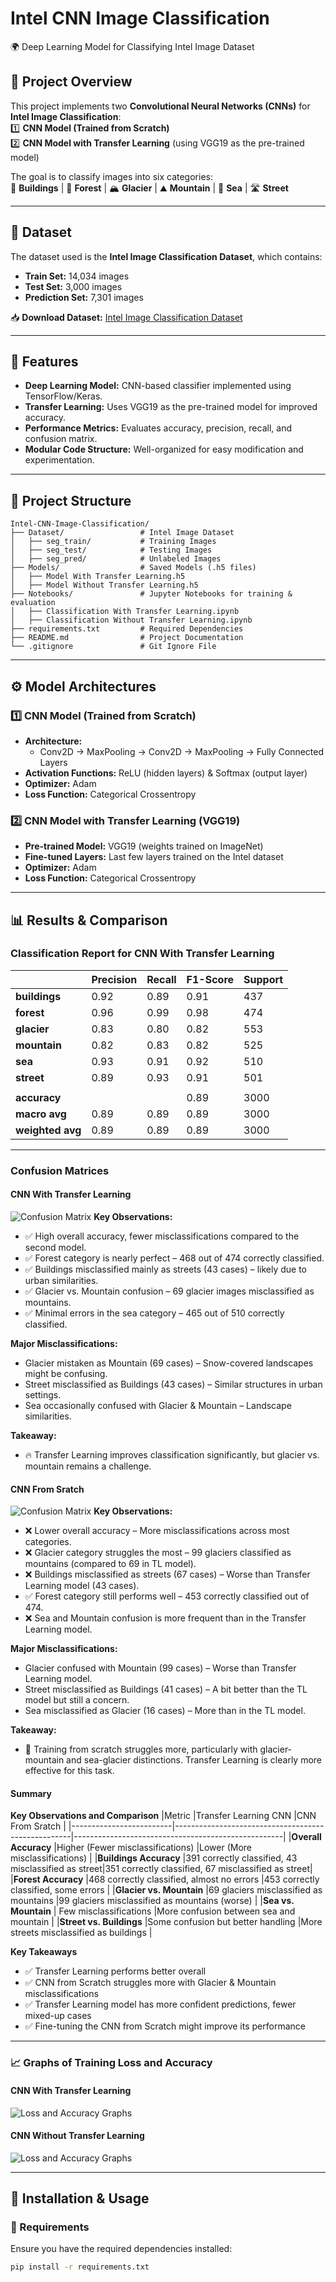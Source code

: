 # Intel CNN Image Classification

🌍 Deep Learning Model for Classifying Intel Image Dataset

## **📌 Project Overview**  
This project implements two **Convolutional Neural Networks (CNNs)** for **Intel Image Classification**:  
1️⃣ **CNN Model (Trained from Scratch)**  
2️⃣ **CNN Model with Transfer Learning** (using VGG19 as the pre-trained model)

The goal is to classify images into six categories:  
🏢 **Buildings** | 🌲 **Forest** | 🏔 **Glacier** | ⛰ **Mountain** | 🌊 **Sea** | 🛣 **Street**

---

## **📂 Dataset**  
The dataset used is the **Intel Image Classification Dataset**, which contains:  
- **Train Set:** 14,034 images  
- **Test Set:** 3,000 images  
- **Prediction Set:** 7,301 images  

📥 **Download Dataset:** [Intel Image Classification Dataset](https://www.kaggle.com/datasets/puneet6060/intel-image-classification)

---

## **🚀 Features**

- **Deep Learning Model:** CNN-based classifier implemented using TensorFlow/Keras.
- **Transfer Learning:** Uses VGG19 as the pre-trained model for improved accuracy.
- **Performance Metrics:** Evaluates accuracy, precision, recall, and confusion matrix.
- **Modular Code Structure:** Well-organized for easy modification and experimentation.

---

## **📂 Project Structure**


```
Intel-CNN-Image-Classification/
├── Dataset/                 # Intel Image Dataset
│   ├── seg_train/           # Training Images
│   ├── seg_test/            # Testing Images
│   ├── seg_pred/            # Unlabeled Images
├── Models/                  # Saved Models (.h5 files)
│   ├── Model With Transfer Learning.h5
│   ├── Model Without Transfer Learning.h5
├── Notebooks/               # Jupyter Notebooks for training & evaluation
│   ├── Classification With Transfer Learning.ipynb
│   ├── Classification Without Transfer Learning.ipynb
├── requirements.txt         # Required Dependencies
├── README.md                # Project Documentation
└── .gitignore               # Git Ignore File
```

---

## **⚙️ Model Architectures**  

### **1️⃣ CNN Model (Trained from Scratch)**  
- **Architecture:**  
  - Conv2D → MaxPooling → Conv2D → MaxPooling → Fully Connected Layers  
- **Activation Functions:** ReLU (hidden layers) & Softmax (output layer)  
- **Optimizer:** Adam  
- **Loss Function:** Categorical Crossentropy  

### **2️⃣ CNN Model with Transfer Learning (VGG19)**  
- **Pre-trained Model:** VGG19 (weights trained on ImageNet)  
- **Fine-tuned Layers:** Last few layers trained on the Intel dataset  
- **Optimizer:** Adam  
- **Loss Function:** Categorical Crossentropy  

---

## **📊 Results & Comparison**  

### **Classification Report for CNN With Transfer Learning**

|                  | Precision | Recall | F1-Score | Support |
|------------------|-----------|--------|----------|---------|
| **buildings**    |    0.92   |  0.89  |   0.91   |   437   |
| **forest**       |    0.96   |  0.99  |   0.98   |   474   |
| **glacier**      |    0.83   |  0.80  |   0.82   |   553   |
| **mountain**     |    0.82   |  0.83  |   0.82   |   525   |
| **sea**          |    0.93   |  0.91  |   0.92   |   510   |
| **street**       |    0.89   |  0.93  |   0.91   |   501   |
|                  |           |        |          |         |
| **accuracy**     |           |        |   0.89   |   3000  |
| **macro avg**    |    0.89   |  0.89  |   0.89   |   3000  |
| **weighted avg** |    0.89   |  0.89  |   0.89   |   3000  |

---

###  **Confusion Matrices**
#### **CNN With Transfer Learning**
![Confusion Matrix](Results/Confusion%20Matrix%20TL.png)
**Key Observations:**
- ✅ High overall accuracy, fewer misclassifications compared to the second model.
- ✅ Forest category is nearly perfect – 468 out of 474 correctly classified.
- ✅ Buildings misclassified mainly as streets (43 cases) – likely due to urban similarities.
- ✅ Glacier vs. Mountain confusion – 69 glacier images misclassified as mountains.
- ✅ Minimal errors in the sea category – 465 out of 510 correctly classified.

**Major Misclassifications:**
- Glacier mistaken as Mountain (69 cases) – Snow-covered landscapes might be confusing.
- Street misclassified as Buildings (43 cases) – Similar structures in urban settings.
- Sea occasionally confused with Glacier & Mountain – Landscape similarities.

**Takeaway:**
- 🔥 Transfer Learning improves classification significantly, but glacier vs. mountain remains a challenge.

#### **CNN From Sratch**
![Confusion Matrix](Results/Confusion%20Matrix.png)
**Key Observations:**
- ❌ Lower overall accuracy – More misclassifications across most categories.
- ❌ Glacier category struggles the most – 99 glaciers classified as mountains (compared to 69 in TL model).
- ❌ Buildings misclassified as streets (67 cases) – Worse than Transfer Learning model (43 cases).
- ✅ Forest category still performs well – 453 correctly classified out of 474.
- ❌ Sea and Mountain confusion is more frequent than in the Transfer Learning model.

**Major Misclassifications:**
- Glacier confused with Mountain (99 cases) – Worse than Transfer Learning model.
- Street misclassified as Buildings (41 cases) – A bit better than the TL model but still a concern.
- Sea misclassified as Glacier (16 cases) – More than in the TL model.

**Takeaway:**
- 🚨 Training from scratch struggles more, particularly with glacier-mountain and sea-glacier distinctions. Transfer Learning is clearly more effective for this task.

#### **Summary**
**Key Observations and Comparison**
|Metric                   |Transfer Learning CNN                               |CNN From Sratch                                     |
|-------------------------|----------------------------------------------------|----------------------------------------------------|
|**Overall Accuracy**     |Higher (Fewer misclassifications)                   |Lower (More misclassifications)                     |
|**Buildings Accuracy**   |391 correctly classified, 43 misclassified as street|351 correctly classified, 67 misclassified as street|
|**Forest Accuracy**      |468 correctly classified, almost no errors          |453 correctly classified, some errors               |
|**Glacier vs. Mountain** |69 glaciers misclassified as mountains              |99 glaciers misclassified as mountains (worse)      |
|**Sea vs. Mountain**     |	Few misclassifications                             |More confusion between sea and mountain             |
|**Street vs. Buildings** |Some confusion but better handling                  |More streets misclassified as buildings             |

**Key Takeaways**
- ✅ Transfer Learning performs better overall
- ✅ CNN from Scratch struggles more with Glacier & Mountain misclassifications
- ✅ Transfer Learning model has more confident predictions, fewer mixed-up cases
- ✅ Fine-tuning the CNN from Scratch might improve its performance

---

###  **📈 Graphs of Training Loss and Accuracy**
#### **CNN With Transfer Learning**
![Loss and Accuracy Graphs](Results/Plots%20TL.png)

#### **CNN Without Transfer Learning**
![Loss and Accuracy Graphs](Results/Plots.png)


---

## **🚀 Installation & Usage**  

### **🔧 Requirements**  
Ensure you have the required dependencies installed:  
```bash
pip install -r requirements.txt

